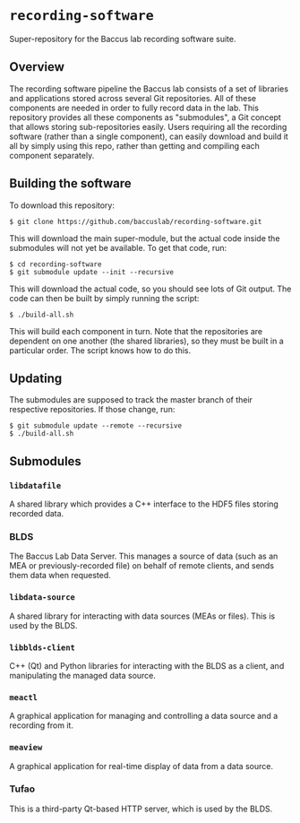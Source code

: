 # `recording-software`

Super-repository for the Baccus lab recording software suite.

## Overview

The recording software pipeline the Baccus lab consists of a set of
libraries and applications stored across several Git repositories. All
of these components are needed in order to fully record data in the lab.
This repository provides all these components as "submodules", a Git
concept that allows storing sub-repositories easily. Users requiring
all the recording software (rather than a single component), can easily
download and build it all by simply using this repo, rather than getting
and compiling each component separately.

## Building the software

To download this repository:

	$ git clone https://github.com/baccuslab/recording-software.git

This will download the main super-module, but the actual code inside
the submodules will not yet be available. To get that code, run:
	
	$ cd recording-software
	$ git submodule update --init --recursive

This will download the actual code, so you should see lots of Git output.
The code can then be built by simply running the script:

	$ ./build-all.sh

This will build each component in turn. Note that the repositories are
dependent on one another (the shared libraries), so they must be built
in a particular order. The script knows how to do this.

## Updating

The submodules are supposed to track the master branch of their respective
repositories. If those change, run:

	$ git submodule update --remote --recursive
	$ ./build-all.sh

## Submodules

### `libdatafile`

A shared library which provides a C++ interface to the HDF5 files storing
recorded data.

### BLDS

The Baccus Lab Data Server. This manages a source of data (such as an MEA
or previously-recorded file) on behalf of remote clients, and sends them
data when requested.

### `libdata-source`

A shared library for interacting with data sources (MEAs or files). This 
is used by the BLDS.

### `libblds-client`

C++ (Qt) and Python libraries for interacting with the BLDS as a client,
and manipulating the managed data source.

### `meactl`

A graphical application for managing and controlling a data source and
a recording from it.

### `meaview`

A graphical application for real-time display of data from a data source.

### Tufao

This is a third-party Qt-based HTTP server, which is used by the BLDS.

